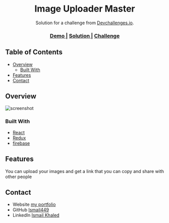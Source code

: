 <!-- Please update value in the {}  -->

<h1 align="center">Image Uploader Master</h1>

<div align="center">
   Solution for a challenge from  <a href="https://devchallenges.io/challenges/O2iGT9yBd6xZBrOcVirx" target="_blank">Devchallenges.io</a>.
</div>

<div align="center">
  <h3>
    <a href="https://image-uploader-master-ab204.web.app/">
      Demo
    </a>
    <span> | </span>
    <a href="https://github.com/ismail449/Image-Uploader">
      Solution
    </a>
    <span> | </span>
    <a href="https://devchallenges.io/challenges/O2iGT9yBd6xZBrOcVirx">
      Challenge
    </a>
  </h3>
</div>

<!-- TABLE OF CONTENTS -->

## Table of Contents

- [Overview](#overview)
  - [Built With](#built-with)
- [Features](#features)
- [Contact](#contact)

<!-- OVERVIEW -->

## Overview

![screenshot](https://media.giphy.com/media/l7bQ7M1RgQk5bdLEAb/giphy.gif)


### Built With

<!-- This section should list any major frameworks that you built your project using. Here are a few examples.-->

- [React](https://reactjs.org/)
- [Redux](https://redux.js.org/)
- [firebase](https://firebase.google.com/)

## Features

<!-- List the features of your application or follow the template. Don't share the figma file here :) -->
You can upload your images and get a link that you can copy and share with other people 


## Contact

- Website [my portfolio](https://ismail449.github.io/portfolio/)
- GitHub [Ismail449](https://github.com/ismail449)
- LinkedIn [Ismail Khaled](https://www.linkedin.com/in/ismail-khaled-089444219/)
